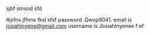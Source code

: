 sjbf smsnd sfd

#jsfns jfhms fksl
sfsf password .Qwop9041.
email is josiahinyene@gmail.com
username is JosiahInyenee
f
ef